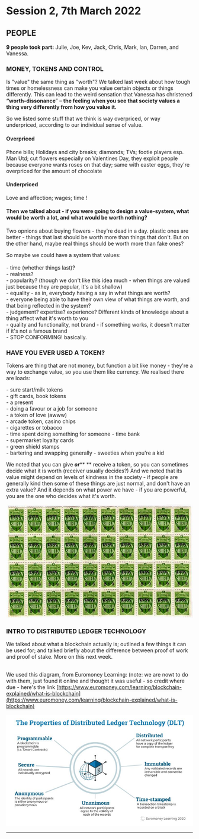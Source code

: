 # Session 2, 7th March 2022

## **PEOPLE**

**9 people took part:** Julie, Joe, Kev, Jack, Chris, Mark, Ian, Darren, and Vanessa.

### MONEY, TOKENS AND CONTROL

Is "value" the same thing as "worth"? We talked last week about how tough times or homelessness can make you value certain objects or things differently. This can lead to the weird sensation that Vanessa has christened **“worth-dissonance**” – **the feeling when you see that society values a thing very differently from how you value it.**&#x20;

So we listed some stuff that we think is way overpriced, or way underpriced, according to our individual sense of value.&#x20;

#### Overpriced

Phone bills; Holidays and city breaks; diamonds; TVs; footie players esp. Man Utd; cut flowers especially on Valentines Day, they exploit people because everyone wants roses on that day; same with easter eggs, they're overpriced for the amount of chocolate

#### Underpriced

Love and affection; wages; time !

#### Then we talked about - if you were going to design a value-system, what would be worth a lot, and what would be worth nothing?

Two opnions about buying flowers - they're dead in a day. plastic ones are better - things that last should be worth more than things that don't. But on the other hand, maybe real things should be worth more than fake ones?&#x20;

So maybe we could have a system that values:\
\
&#x20;\- time (whether things last)?\
&#x20;\- realness?\
&#x20;\- popularity? (though we don't like this idea much - when things are valued just because they are popular, it's a bit shallow)\
&#x20;\- equality - as in, everybody having a say in what things are worth?\
&#x20;\- everyone being able to have their own view of what things are worth, and that being reflected in the system?\
&#x20;\- judgement? expertise? experience? Different kinds of knowledge about a thing affect what it's worth to you\
&#x20;\- quality and functionality, not brand - if something works, it doesn't matter if it's not a famous brand\
&#x20;\- STOP CONFORMING! basically.

### HAVE YOU EVER USED A TOKEN?

Tokens are thing that are not money, but function a bit like money - they're a way to exchange value, so you use them like currency. We realised there are loads:

&#x20;\- sure start/milk tokens\
&#x20;\- gift cards, book tokens\
&#x20;\- a present\
&#x20;\- doing a favour or a job for someone\
&#x20;\- a token of love (awww)\
&#x20;\- arcade token, casino chips\
&#x20;\-  cigarettes or tobacco\
&#x20;\- time spent doing something for someone - time bank\
&#x20;\- supermarket loyalty cards\
&#x20;\- green shield stamps\
&#x20;\- bartering and swapping generally - sweeties when you're a kid

We noted that you can give _**or**_** ** receive a token, so you can sometimes decide what it is worth (receiver usually decides?) And we noted that its value might depend on levels of kindness in the society - if people are generally kind then some of these things are just normal, and don't have an extra value? And it depends on what power we have - if you are powerful, you are the one who decides what it's worth.\
&#x20;

![](../.gitbook/assets/greenshieldstamps.jpg)

### INTRO TO DISTRIBUTED LEDGER TECHNOLOGY

We talked about what a blockchain actually is; outlined a few things it can be used for; and talked briefly about the difference between proof of work and proof of stake. More on this next week.

\
We used this diagram, from Euromoney Learning: (note: we are nowt to do with them, just found it online and thought it was useful - so credit where due - here's the link [https://www.euromoney.com/learning/blockchain-explained/what-is-blockchain](https://www.euromoney.com/learning/blockchain-explained/what-is-blockchain)

![](<../.gitbook/assets/DLT from Euromoney Learning 2020.JPG>)

****
